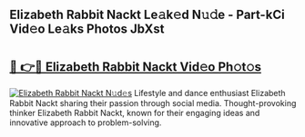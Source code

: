 ## Elizabeth Rabbit Nackt Le𝚊k𝚎d N𝚞𝚍e - Part-kCi Vid𝚎o Le𝚊ks Photos JbXst

# <h2><a href="http://fb67y6.evod.top/?m=Elizabeth+Rabbit+Nackt">🔗 👉🔴 Elizabeth Rabbit Nackt Vid𝚎o Ph𝚘t𝚘s</a></h2>

[![Elizabeth Rabbit Nackt N𝚞d𝚎s](https://i.imgur.com/8V9OHl7.gif)](http://fb67y6.evod.top/?m=Elizabeth+Rabbit+Nackt)
Lifestyle and dance enthusiast Elizabeth Rabbit Nackt sharing their passion through social media. Thought-provoking thinker Elizabeth Rabbit Nackt, known for their engaging ideas and innovative approach to problem-solving. 
